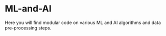 # ML-and-AI

Here you will find modular code on various ML and AI algorithms and data pre-processing steps.
